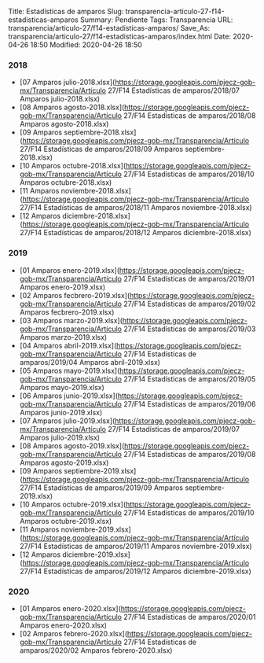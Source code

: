 Title: Estadísticas de amparos
Slug: transparencia-articulo-27-f14-estadisticas-amparos
Summary: Pendiente
Tags: Transparencia
URL: transparencia/articulo-27/f14-estadisticas-amparos/
Save_As: transparencia/articulo-27/f14-estadisticas-amparos/index.html
Date: 2020-04-26 18:50
Modified: 2020-04-26 18:50


 



### 2018


* [07 Amparos julio-2018.xlsx](https://storage.googleapis.com/pjecz-gob-mx/Transparencia/Artículo 27/F14 Estadísticas de amparos/2018/07 Amparos julio-2018.xlsx)
* [08 Amparos agosto-2018.xlsx](https://storage.googleapis.com/pjecz-gob-mx/Transparencia/Artículo 27/F14 Estadísticas de amparos/2018/08 Amparos agosto-2018.xlsx)
* [09 Amparos septiembre-2018.xlsx](https://storage.googleapis.com/pjecz-gob-mx/Transparencia/Artículo 27/F14 Estadísticas de amparos/2018/09 Amparos septiembre-2018.xlsx)
* [10 Amparos octubre-2018.xlsx](https://storage.googleapis.com/pjecz-gob-mx/Transparencia/Artículo 27/F14 Estadísticas de amparos/2018/10 Amparos octubre-2018.xlsx)
* [11 Amparos noviembre-2018.xlsx](https://storage.googleapis.com/pjecz-gob-mx/Transparencia/Artículo 27/F14 Estadísticas de amparos/2018/11 Amparos noviembre-2018.xlsx)
* [12 Amparos diciembre-2018.xlsx](https://storage.googleapis.com/pjecz-gob-mx/Transparencia/Artículo 27/F14 Estadísticas de amparos/2018/12 Amparos diciembre-2018.xlsx)


### 2019


* [01 Amparos enero-2019.xlsx](https://storage.googleapis.com/pjecz-gob-mx/Transparencia/Artículo 27/F14 Estadísticas de amparos/2019/01 Amparos enero-2019.xlsx)
* [02 Amparos fecbrero-2019.xlsx](https://storage.googleapis.com/pjecz-gob-mx/Transparencia/Artículo 27/F14 Estadísticas de amparos/2019/02 Amparos fecbrero-2019.xlsx)
* [03 Amparos marzo-2019.xlsx](https://storage.googleapis.com/pjecz-gob-mx/Transparencia/Artículo 27/F14 Estadísticas de amparos/2019/03 Amparos marzo-2019.xlsx)
* [04 Amparos abril-2019.xlsx](https://storage.googleapis.com/pjecz-gob-mx/Transparencia/Artículo 27/F14 Estadísticas de amparos/2019/04 Amparos abril-2019.xlsx)
* [05 Amparos mayo-2019.xlsx](https://storage.googleapis.com/pjecz-gob-mx/Transparencia/Artículo 27/F14 Estadísticas de amparos/2019/05 Amparos mayo-2019.xlsx)
* [06 Amparos junio-2019.xlsx](https://storage.googleapis.com/pjecz-gob-mx/Transparencia/Artículo 27/F14 Estadísticas de amparos/2019/06 Amparos junio-2019.xlsx)
* [07 Amparos julio-2019.xlsx](https://storage.googleapis.com/pjecz-gob-mx/Transparencia/Artículo 27/F14 Estadísticas de amparos/2019/07 Amparos julio-2019.xlsx)
* [08 Amparos agosto-2019.xlsx](https://storage.googleapis.com/pjecz-gob-mx/Transparencia/Artículo 27/F14 Estadísticas de amparos/2019/08 Amparos agosto-2019.xlsx)
* [09 Amparos septiembre-2019.xlsx](https://storage.googleapis.com/pjecz-gob-mx/Transparencia/Artículo 27/F14 Estadísticas de amparos/2019/09 Amparos septiembre-2019.xlsx)
* [10 Amparos octubre-2019.xlsx](https://storage.googleapis.com/pjecz-gob-mx/Transparencia/Artículo 27/F14 Estadísticas de amparos/2019/10 Amparos octubre-2019.xlsx)
* [11 Amparos noviembre-2019.xlsx](https://storage.googleapis.com/pjecz-gob-mx/Transparencia/Artículo 27/F14 Estadísticas de amparos/2019/11 Amparos noviembre-2019.xlsx)
* [12 Amparos diciembre-2019.xlsx](https://storage.googleapis.com/pjecz-gob-mx/Transparencia/Artículo 27/F14 Estadísticas de amparos/2019/12 Amparos diciembre-2019.xlsx)


### 2020


* [01 Amparos enero-2020.xlsx](https://storage.googleapis.com/pjecz-gob-mx/Transparencia/Artículo 27/F14 Estadísticas de amparos/2020/01 Amparos enero-2020.xlsx)
* [02 Amparos febrero-2020.xlsx](https://storage.googleapis.com/pjecz-gob-mx/Transparencia/Artículo 27/F14 Estadísticas de amparos/2020/02 Amparos febrero-2020.xlsx)



